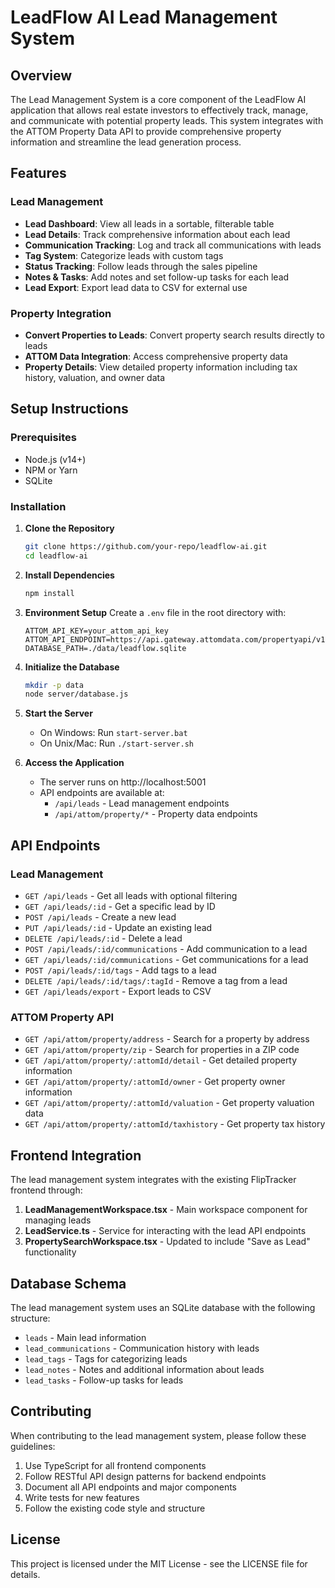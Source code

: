 # LeadFlow AI Lead Management System

## Overview
The Lead Management System is a core component of the LeadFlow AI application that allows real estate investors to effectively track, manage, and communicate with potential property leads. This system integrates with the ATTOM Property Data API to provide comprehensive property information and streamline the lead generation process.

## Features

### Lead Management
- **Lead Dashboard**: View all leads in a sortable, filterable table
- **Lead Details**: Track comprehensive information about each lead
- **Communication Tracking**: Log and track all communications with leads
- **Tag System**: Categorize leads with custom tags
- **Status Tracking**: Follow leads through the sales pipeline
- **Notes & Tasks**: Add notes and set follow-up tasks for each lead
- **Lead Export**: Export lead data to CSV for external use

### Property Integration
- **Convert Properties to Leads**: Convert property search results directly to leads
- **ATTOM Data Integration**: Access comprehensive property data
- **Property Details**: View detailed property information including tax history, valuation, and owner data

## Setup Instructions

### Prerequisites
- Node.js (v14+)
- NPM or Yarn
- SQLite

### Installation

1. **Clone the Repository**
   ```bash
   git clone https://github.com/your-repo/leadflow-ai.git
   cd leadflow-ai
   ```

2. **Install Dependencies**
   ```bash
   npm install
   ```

3. **Environment Setup**
   Create a `.env` file in the root directory with:
   ```
   ATTOM_API_KEY=your_attom_api_key
   ATTOM_API_ENDPOINT=https://api.gateway.attomdata.com/propertyapi/v1.0.0
   DATABASE_PATH=./data/leadflow.sqlite
   ```

4. **Initialize the Database**
   ```bash
   mkdir -p data
   node server/database.js
   ```

5. **Start the Server**
   - On Windows: Run `start-server.bat`
   - On Unix/Mac: Run `./start-server.sh`

6. **Access the Application**
   - The server runs on http://localhost:5001
   - API endpoints are available at:
     - `/api/leads` - Lead management endpoints
     - `/api/attom/property/*` - Property data endpoints

## API Endpoints

### Lead Management

- `GET /api/leads` - Get all leads with optional filtering
- `GET /api/leads/:id` - Get a specific lead by ID
- `POST /api/leads` - Create a new lead
- `PUT /api/leads/:id` - Update an existing lead
- `DELETE /api/leads/:id` - Delete a lead
- `POST /api/leads/:id/communications` - Add communication to a lead
- `GET /api/leads/:id/communications` - Get communications for a lead
- `POST /api/leads/:id/tags` - Add tags to a lead
- `DELETE /api/leads/:id/tags/:tagId` - Remove a tag from a lead
- `GET /api/leads/export` - Export leads to CSV

### ATTOM Property API

- `GET /api/attom/property/address` - Search for a property by address
- `GET /api/attom/property/zip` - Search for properties in a ZIP code
- `GET /api/attom/property/:attomId/detail` - Get detailed property information
- `GET /api/attom/property/:attomId/owner` - Get property owner information
- `GET /api/attom/property/:attomId/valuation` - Get property valuation data
- `GET /api/attom/property/:attomId/taxhistory` - Get property tax history

## Frontend Integration

The lead management system integrates with the existing FlipTracker frontend through:

1. **LeadManagementWorkspace.tsx** - Main workspace component for managing leads
2. **LeadService.ts** - Service for interacting with the lead API endpoints
3. **PropertySearchWorkspace.tsx** - Updated to include "Save as Lead" functionality

## Database Schema

The lead management system uses an SQLite database with the following structure:

- `leads` - Main lead information
- `lead_communications` - Communication history with leads
- `lead_tags` - Tags for categorizing leads
- `lead_notes` - Notes and additional information about leads
- `lead_tasks` - Follow-up tasks for leads

## Contributing

When contributing to the lead management system, please follow these guidelines:

1. Use TypeScript for all frontend components
2. Follow RESTful API design patterns for backend endpoints
3. Document all API endpoints and major components
4. Write tests for new features
5. Follow the existing code style and structure

## License

This project is licensed under the MIT License - see the LICENSE file for details.
